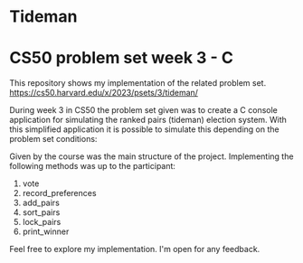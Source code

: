 # Tideman
# CS50 problem set week 3 - C
This repository shows my implementation of the related problem set.<br>
https://cs50.harvard.edu/x/2023/psets/3/tideman/

During week 3 in CS50 the problem set given was to create a C console application for simulating the ranked pairs (tideman) election system.
With this simplified application it is possible to simulate this depending on the problem set conditions:

Given by the course was the main structure of the project. 
Implementing the following methods was up to the participant:
1. vote
2. record_preferences
3. add_pairs
4. sort_pairs
5. lock_pairs
6. print_winner

Feel free to explore my implementation. I'm open for any feedback.
